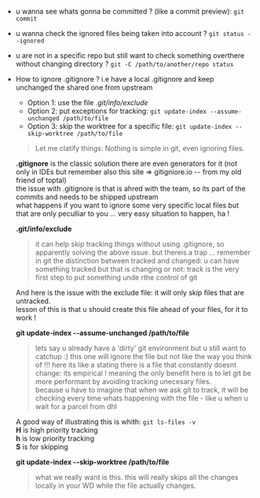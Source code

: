 * u wanna see whats gonna be committed ? (like a commit preview): `git commit`
* u wanna check the ignored files being taken into account ? `git status --ignored`
* u are not in a specific repo but still want to check something overthere without changing directory ? `git -C /path/to/another/repo status`
* How to ignore .gitignore ? i.e have a local .gitignore and keep unchanged the shared one from upstream
  * Option 1: use the file *.git/info/exclude*
  * Option 2: put exceptions for tracking: `git update-index --assume-unchanged /path/to/file`
  * Option 3: skip the worktree for a specific file: `git update-index --skip-worktree /path/to/file`  
  >Let me clatify things:
  >Nothing is simple in git, even ignoring files.
  
  **.gitignore** is the classic solution
  there are even generators for it (not only in IDEs but remember also this site => gitigniore.io -- from my old friend of toptal)  
  the issue with .gitignore is that is ahred with the team, so its part of the commits and needs to be shipped upstream  
  what happens if you want to ignore some very specific local files but that are only peculliar to you ... very easy situation to happen, ha !

  **.git/info/exclude**
  >it can help skip tracking things without using .gitignore, so apparently solving the above issue.
  but thereis a trap ...
  > remember in git the distinction between tracked and changed: u can have something tracked but that is changing or not: track is the very first step to put something unde rthe control of git

  And here is the issue with the exclude file: it will only skip files that are untracked.  
  lesson of this is that u should create this file ahead of your files, for it to work !  

  **git update-index --assume-unchanged /path/to/file**
  > lets say u already have a 'dirty' git environment but u still want to catchup :)
  > this one will ignore the file but not like the way you think of !!!
  > here its like a stating there is a file that constantly doesnt change: its empirical ! meaning the only benefit here is to let git be more performant by avoiding tracking unecesary files.  
  > because u have to imagine that when we ask git to track, it will be checking every time whats happening with the file - like u when u wait for a parcel from dhl  

  A good way of illustrating this is whith: `git ls-files -v`  
  **H** is high priority tracking  
  **h** is low priority tracking  
  **S** is for skipping  

  **git update-index --skip-worktree /path/to/file**  
  > what we really want is this.
  > this will really skips all the changes locally in your WD while the file actually changes.

  
  
    
  
  
  
  
